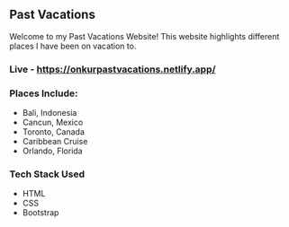 ## Past Vacations

Welcome to my Past Vacations Website! This website highlights different places I have been on vacation to.

### Live - https://onkurpastvacations.netlify.app/

### Places Include:
- Bali, Indonesia
- Cancun, Mexico
- Toronto, Canada
- Caribbean Cruise
- Orlando, Florida

### Tech Stack Used

- HTML
- CSS
- Bootstrap
